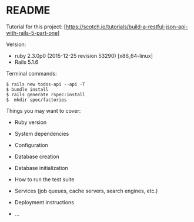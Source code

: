 # README

Tutorial for this project: [https://scotch.io/tutorials/build-a-restful-json-api-with-rails-5-part-one]

Version:
- ruby 2.3.0p0 (2015-12-25 revision 53290) [x86_64-linux]
- Rails 5.1.6

Terminal commands:

    $ rails new todos-api --api -T
    $ bundle install
    $ rails generate rspec:install
    $  mkdir spec/factories
    
    
    
    

Things you may want to cover:

* Ruby version

* System dependencies

* Configuration

* Database creation

* Database initialization

* How to run the test suite

* Services (job queues, cache servers, search engines, etc.)

* Deployment instructions

* ...
